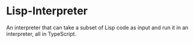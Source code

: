 # Lisp-Interpreter
An interpreter that can take a subset of Lisp code as input and run it in an interpreter, all in TypeScript.
